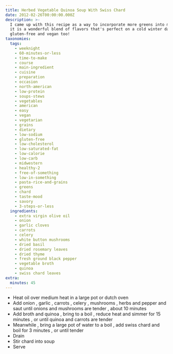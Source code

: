 ```yaml
---
title: Herbed Vegetable Quinoa Soup With Swiss Chard
date: 2012-02-26T00:00:00.000Z
description: >-
  I came up with this recipe as a way to incorporate more greens into my diet.
  it is a wonderful blend of flavors that's perfect on a cold winter day.
  gluten-free and vegan too!
taxonomies:
  tags:
    - weeknight
    - 60-minutes-or-less
    - time-to-make
    - course
    - main-ingredient
    - cuisine
    - preparation
    - occasion
    - north-american
    - low-protein
    - soups-stews
    - vegetables
    - american
    - easy
    - vegan
    - vegetarian
    - grains
    - dietary
    - low-sodium
    - gluten-free
    - low-cholesterol
    - low-saturated-fat
    - low-calorie
    - low-carb
    - midwestern
    - healthy-2
    - free-of-something
    - low-in-something
    - pasta-rice-and-grains
    - greens
    - chard
    - taste-mood
    - savory
    - 3-steps-or-less
  ingredients:
    - extra virgin olive oil
    - onion
    - garlic cloves
    - carrots
    - celery
    - white button mushrooms
    - dried basil
    - dried rosemary leaves
    - dried thyme
    - fresh ground black pepper
    - vegetable broth
    - quinoa
    - swiss chard leaves
extra:
  minutes: 45
---
```

 - Heat oil over medium heat in a large pot or dutch oven
 - Add onion , garlic , carrots , celery , mushrooms , herbs and pepper and saut until onions and mushrooms are tender , about 10 minutes
 - Add broth and quinoa , bring to a boil , reduce heat and simmer for 15 minutes , or until quinoa and carrots are tender
 - Meanwhile , bring a large pot of water to a boil , add swiss chard and boil for 3 minutes , or until tender
 - Drain
 - Stir chard into soup
 - Serve
